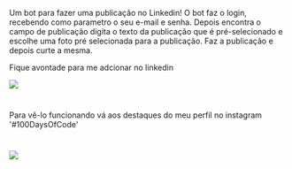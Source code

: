 Um bot para fazer uma publicação no Linkedin!
O bot faz o login, recebendo como parametro o seu e-mail e senha. 
Depois encontra o campo de publicação digita o texto da publicação que é pré-selecionado
e escolhe uma foto pré selecionada para a publicação. Faz a publicação e depois curte a mesma. 


Fique avontade para me adcionar no linkedin
<div>
    <a href="https://www.linkedin.com/in/jf-ar/"><img src="https://img.shields.io/badge/LinkedIn-0077B5?style=for-the-badge&logo=linkedin&logoColor=white" target="_blank"></a>
</div>

#
Para vê-lo funcionando vá aos destaques do meu perfil no instagram '#100DaysOfCode'
#
<a href="https://instagram.com/jrjosuue"><img src="https://img.shields.io/badge/Instagram-E4405F?style=for-the-badge&logo=instagram&logoColor=white" target="_blank"></a>